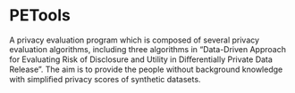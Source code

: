 # PETools

A privacy evaluation program which is composed of several privacy evaluation algorithms, including three algorithms in “Data-Driven Approach for Evaluating Risk of Disclosure and Utility in Diﬀerentially Private Data Release”. The aim is to provide the people without background knowledge with simpliﬁed privacy scores of synthetic datasets.
